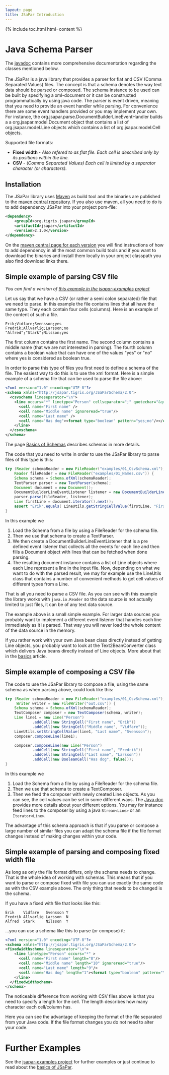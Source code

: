 ```yaml
---
layout: page
title: JSaPar Introduction
--- 
```

{% include toc.html html=content %}

# Java Schema Parser
The <a href="api/index.html">javadoc</a> contains more comprehensive documentation regarding the classes mentioned below. <br/><br/>
The JSaPar is a java library that provides a parser for flat and CSV (Comma Separated Values) files.
The concept is that a schema denotes the way text data should be parsed or composed. The schema instance to be used can be built by specifying a xml-document or it can be constructed programmatically by using java code.
The parser is event driven, meaning that you need to provide an event handler while parsing. For convenience there are some
event handlers provided or you may implement your own. For instance, the org.jsapar.parse.DocumentBuilderLineEventHandler
builds a  a org.jsapar.model.Document object that contains a list of org.jsapar.model.Line objects which contains a list
of org.jsapar.model.Cell objects.

Supported file formats:
* <b>Fixed width </b><i>- Also refered to as flat file. Each cell is described only by its positions within the line. </i>
* <b>CSV </b><i>- (Comma Separated Values) Each cell is limited by a separator character (or characters).</i>

## Installation
The JSaPar library uses [Maven](https://maven.apache.org/) as build tool and the binaries are published to the [maven central repository](http://search.maven.org/#search%7Cgav%7C1%7Cg%3A%22org.tigris.jsapar%22%20AND%20a%3A%22jsapar%22).
If you also use maven, all you need to do is to add dependency JSaPar into your project pom-file:
```xml
<dependency>
    <groupId>org.tigris.jsapar</groupId>
    <artifactId>jsapar</artifactId>
    <version>2.1.0</version>
</dependency>
```
On the [maven central page for each version](http://search.maven.org/#search%7Cgav%7C1%7Cg%3A%22org.tigris.jsapar%22%20AND%20a%3A%22jsapar%22) you will find instructions of how to add dependency in all the most common build tools and if you
want to download the binaries and install them locally in your project classpath you also find download links there.

## Simple example of parsing CSV file
*You can find a version of [this example in the jsapar-examples project](https://github.com/org-tigris-jsapar/jsapar-examples/tree/master/src/main/java/org/jsapar/examples/introduction/a1)*

Let us say that we have a CSV (or rather a semi colon separated) file that we need to parse. In this example the file contains lines that all have the same type. They each contain four cells (columns). Here is an example of the content of such a file.
```csv
Erik;Vidfare;Svensson;yes
Fredrik;Allvarlig;Larsson;no
"Alfred";"Stark";Nilsson;yes
```
The first column contains the first name. The second column contains a middle name (that we are not interested in parsing). The fourth column contains a boolean value that can have one of the values "yes" or "no" where yes is considered as boolean true.

In order to parse this type of files you first need to define a schema of the file. The easiest way to do this is to use the xml format. Here is a simple example of a schema file that can be used to parse the file above:
```xml
<?xml version="1.0" encoding="UTF-8"?>
<schema xmlns="http://jsapar.tigris.org/JSaParSchema/2.0">
  <csvschema lineseparator="\n">
    <line occurs="*" linetype="Person" cellseparator=";" quotechar="&quot;">
      <cell name="First name" />
      <cell name="Middle name" ignoreread="true"/>
      <cell name="Last name" />
      <cell name="Has dog"><format type="boolean" pattern="yes;no"/></cell>
    </line>
  </csvschema>
</schema>
```
The page [Basics of Schemas](basics_schema) describes schemas in more details. 

The code that you need to write in order to use the JSaPar library to parse files of this type is this:
```java
try (Reader schemaReader = new FileReader("examples/01_CsvSchema.xml");
    Reader fileReader = new FileReader("examples/01_Names.csv")) {
    Schema schema = Schema.ofXml(schemaReader);
    TextParser parser = new TextParser(schema);
    Document document = new Document();
    DocumentBuilderLineEventListener listener = new DocumentBuilderLineEventListener(document);
    parser.parse(fileReader, listener);
    Line firstLine = document.iterator().next();
    assert "Erik".equals( LineUtils.getStringCellValue(firstLine, "First name")) );
}
```
In this example we
1. Load the Schema from a file by using a FileReader for the schema file.
1. Then we use that schema to create a TextParser.
1. We then create a DocumentBuilderLineEventListener that is a pre defined event listener that collects all
the events for each line and then fills a Document object with lines that can be fetched when done parsing.
1. The resulting document instance contains a list of Line objects where each Line represent a line in the input file. 
Now, depending on what we want to do
with the parsed result, we may for example use the LineUtils class that contains a number of convenient methods to get cell
values of different types from a Line.

That is all you need to parse a CSV file. As you can see with this example the library works with `java.io.Reader` so the data source is not actually limited to just files, it can be of any text data source.

The example above is a small simple example. For larger data sources you probably want to implement a different event listener
that handles each line immediately as it is parsed. That way you will never load the whole content of the data source in the memory.

If you rather work with your own Java bean class directly instead of getting Line objects, you probably want to look at the 
Text2BeanConverter class which delivers Java beans directly instead of Line objects. More about that in the [basics](basics) article.

## Simple example of composing a CSV file
The code to use the JSaPar library to compose a file, using the same schema as when parsing above, could look like this:
```java
try (Reader schemaReader = new FileReader("examples/01_CsvSchema.xml");
     Writer writer = new FileWriter("out.csv")) {
    Schema schema = Schema.ofXml(schemaReader);
    TextComposer composer = new TextComposer(schema, writer);
    Line line1 = new Line("Person")
            .addCell(new StringCell("First name", "Erik"))
            .addCell(new StringCell("Middle name", "Vidfare"));
    LineUtils.setStringCellValue(line1, "Last name", "Svensson");
    composer.composeLine(line1);

    composer.composeLine(new Line("Person")
            .addCell(new StringCell("First name", "Fredrik"))
            .addCell(new StringCell("Last name", "Larsson"))
            .addCell(new BooleanCell("Has dog", false)));
}
```
In this example we
1. Load the Schema from a file by using a FileReader for the schema file.
1. Then we use that schema to create a TextComposer.
1. Then we feed the composer with newly created Line objects. As you can see, the cell values can be set in some 
different ways. The [Java doc](api) provides more details about your different options. You may for instance feed lines 
to the composer by using a java `Stream<Line>` or an `Iterator<Line>`. 

The advantage of this schema approach is that if you parse or compose a large number of similar files you can adapt the 
schema file if the file format changes instead of making changes within your code.

## Simple example of parsing and composing fixed width file
As long as only the file format differs, only the schema needs to change. That is the whole idea of working with schemas.
This means that if you want to parse or compose fixed with file you can use exactly the same code as with the CSV example 
above. The only thing that needs to be changed is the schema.

If you have a fixed with file that looks like this:
```text
Erik    Vidfare   Svensson Y
Fredrik Allvarlig Larsson  N
Alfred  Stark     Nilsson  Y
```
...you can use a schema like this to parse (or compose) it:
```xml
<?xml version="1.0" encoding="UTF-8"?>
<schema xmlns="http://jsapar.tigris.org/JSaParSchema/2.0">
<fixedwidthschema lineseparator="\n">
    <line linetype="Person" occurs="*" >
      <cell name="First name" length="8"/>
      <cell name="Middle name" length="10" ignoreread="true"/>
      <cell name="Last name" length="9"/>
      <cell name="Has dog" length="1"><format type="boolean" pattern="Y;N"/></cell>
    </line>
  </fixedwidthschema>
</schema>
``` 
The noticeable difference from working with CSV files above is that you need to specify a length for the cell. The length 
describes how many character each cell/column has.

Here you can see the advantage of keeping the format of the file separated from your Java code. If the file format 
changes you do not need to alter your code.

# Further Examples
See the [jsapar-examples project](https://github.com/org-tigris-jsapar/jsapar-examples) for further examples or just continue to read
about the [basics of JSaPar](basics).
